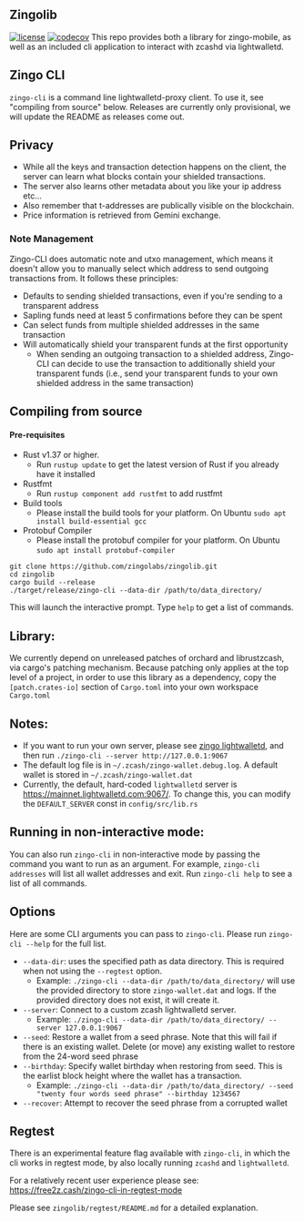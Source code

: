 ## Zingolib
[![license](https://img.shields.io/github/license/zingolabs/zingolib)](LICENSE) [![codecov](https://codecov.io/gh/zingolabs/zingolib/branch/dev/graph/badge.svg?token=WMKTJMQY28)](https://codecov.io/gh/zingolabs/zingolib)
This repo provides both a library for zingo-mobile, as well as an included cli application to interact with zcashd via lightwalletd.

## Zingo CLI
`zingo-cli` is a command line lightwalletd-proxy client. To use it, see "compiling from source" below. Releases are currently only provisional, we will update the README as releases come out.

## Privacy
* While all the keys and transaction detection happens on the client, the server can learn what blocks contain your shielded transactions.
* The server also learns other metadata about you like your ip address etc...
* Also remember that t-addresses are publically visible on the blockchain.
* Price information is retrieved from Gemini exchange.

### Note Management
Zingo-CLI does automatic note and utxo management, which means it doesn't allow you to manually select which address to send outgoing transactions from. It follows these principles:
* Defaults to sending shielded transactions, even if you're sending to a transparent address
* Sapling funds need at least 5 confirmations before they can be spent
* Can select funds from multiple shielded addresses in the same transaction
* Will automatically shield your transparent funds at the first opportunity
    * When sending an outgoing transaction to a shielded address, Zingo-CLI can decide to use the transaction to additionally shield your transparent funds (i.e., send your transparent funds to your own shielded address in the same transaction)

## Compiling from source

#### Pre-requisites
* Rust v1.37 or higher.
    * Run `rustup update` to get the latest version of Rust if you already have it installed
* Rustfmt
    * Run `rustup component add rustfmt` to add rustfmt
* Build tools
    * Please install the build tools for your platform. On Ubuntu `sudo apt install build-essential gcc`
* Protobuf Compiler
    * Please install the protobuf compiler for your platform. On Ubuntu `sudo apt install protobuf-compiler`

```
git clone https://github.com/zingolabs/zingolib.git
cd zingolib
cargo build --release
./target/release/zingo-cli --data-dir /path/to/data_directory/
```

This will launch the interactive prompt. Type `help` to get a list of commands.

## Library:
We currently depend on unreleased patches of orchard and librustzcash, via cargo's patching mechanism.
Because patching only applies at the top level of a project, in order to use this library as a dependency, copy the `[patch.crates-io]` section of `Cargo.toml` into your own workspace `Cargo.toml`

## Notes:
* If you want to run your own server, please see [zingo lightwalletd](https://github.com/zingolabs/lightwalletd), and then run `./zingo-cli --server http://127.0.0.1:9067`
* The default log file is in `~/.zcash/zingo-wallet.debug.log`. A default wallet is stored in `~/.zcash/zingo-wallet.dat`
* Currently, the default, hard-coded `lightwalletd` server is https://mainnet.lightwalletd.com:9067/. To change this, you can modify the `DEFAULT_SERVER` const in `config/src/lib.rs`

## Running in non-interactive mode:
You can also run `zingo-cli` in non-interactive mode by passing the command you want to run as an argument. For example, `zingo-cli addresses` will list all wallet addresses and exit.
Run `zingo-cli help` to see a list of all commands.

## Options
Here are some CLI arguments you can pass to `zingo-cli`. Please run `zingo-cli --help` for the full list.

* `--data-dir`: uses the specified path as data directory. This is required when not using the `--regtest` option.
    * Example: `./zingo-cli --data-dir /path/to/data_directory/` will use the provided directory to store `zingo-wallet.dat` and logs. If the provided directory does not exist, it will create it.
* `--server`: Connect to a custom zcash lightwalletd server.
    * Example: `./zingo-cli --data-dir /path/to/data_directory/ --server 127.0.0.1:9067`
* `--seed`: Restore a wallet from a seed phrase. Note that this will fail if there is an existing wallet. Delete (or move) any existing wallet to restore from the 24-word seed phrase
* `--birthday`: Specify wallet birthday when restoring from seed. This is the earlist block height where the wallet has a transaction.
    * Example: `./zingo-cli --data-dir /path/to/data_directory/ --seed "twenty four words seed phrase" --birthday 1234567`
* `--recover`: Attempt to recover the seed phrase from a corrupted wallet

## Regtest
There is an experimental feature flag available with `zingo-cli`, in which the cli works in regtest mode, by also locally running `zcashd` and `lightwalletd`.

For a relatively recent user experience please see: https://free2z.cash/zingo-cli-in-regtest-mode

Please see `zingolib/regtest/README.md` for a detailed explanation.